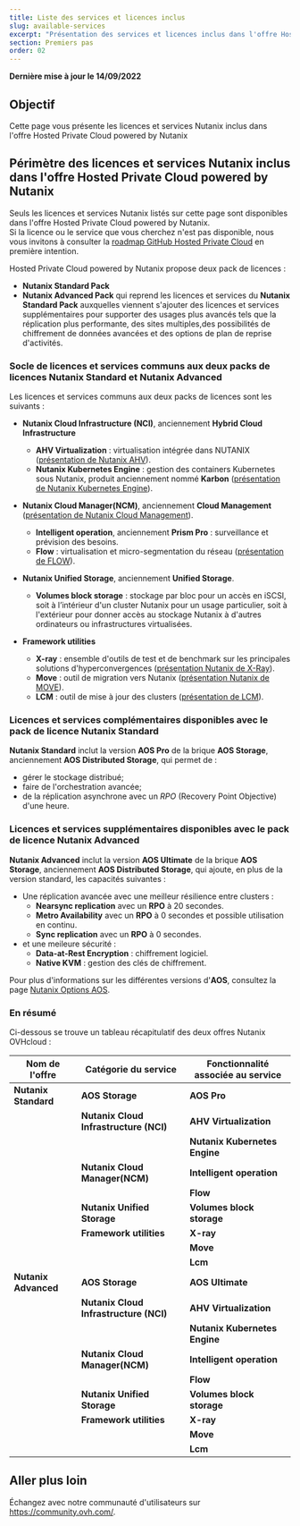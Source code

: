 ```yaml
---
title: Liste des services et licences inclus
slug: available-services
excerpt: "Présentation des services et licences inclus dans l'offre Hosted Private Cloud powered by Nutanix"
section: Premiers pas
order: 02
---
```


**Dernière mise à jour le 14/09/2022**

## Objectif

Cette page vous présente les licences et services Nutanix inclus dans l'offre Hosted Private Cloud powered by Nutanix

## Périmètre des licences et services Nutanix inclus dans l'offre Hosted Private Cloud powered by Nutanix

Seuls les licences et services Nutanix listés sur cette page sont disponibles dans l'offre Hosted Private Cloud powered by Nutanix.<br>
Si la licence ou le service que vous cherchez n'est pas disponible, nous vous invitons à consulter la [roadmap GitHub Hosted Private Cloud](https://github.com/ovh/hosted-private-cloud-roadmap/projects/3) en première intention.

Hosted Private Cloud powered by Nutanix propose deux pack de licences :

- **Nutanix Standard Pack**
- **Nutanix Advanced Pack** qui reprend les licences et services du **Nutanix Standard Pack** auxquelles viennent s'ajouter des licences et services supplémentaires pour supporter des usages plus avancés tels que la réplication plus performante, des sites multiples,des possibilités de chiffrement de données avancées et des options de plan de reprise d'activités. 

### Socle de licences et services communs aux deux packs de licences **Nutanix Standard** et **Nutanix Advanced**

Les licences et services communs aux deux packs de licences sont les suivants :

- **Nutanix Cloud Infrastructure (NCI)**, anciennement **Hybrid Cloud Infrastructure** 
    - **AHV Virtualization** : virtualisation intégrée dans NUTANIX ([présentation de Nutanix AHV](https://www.nutanix.com/products/ahv)).
    - **Nutanix Kubernetes Engine** : gestion des containers Kubernetes sous Nutanix, produit anciennement nommé **Karbon** ([présentation de Nutanix Kubernetes Engine](https://www.nutanix.com/products/karbon)).

- **Nutanix Cloud Manager(NCM)**, anciennement **Cloud Management** ([présentation de Nutanix Cloud Management](https://www.nutanix.com/products/cloud-manager/aiops)).
    - **Intelligent operation**, anciennement **Prism Pro** : surveillance et prévision des besoins.
    - **Flow** : virtualisation et micro-segmentation du réseau ([présentation de FLOW](https://www.nutanix.com/products/flow)).

- **Nutanix Unified Storage**, anciennement **Unified Storage**.
    - **Volumes block storage** : stockage par bloc pour un accès en iSCSI, soit à l’intérieur d'un cluster Nutanix pour un usage particulier, soit à l'extérieur pour donner accès au stockage Nutanix à d'autres ordinateurs ou infrastructures virtualisées.

- **Framework utilities**
    + **X-ray** : ensemble d'outils de test et de benchmark sur les principales solutions d'hyperconvergences ([présentation Nutanix de X-Ray](https://www.nutanix.com/products/x-ray)).
    + **Move** :  outil de migration vers Nutanix ([présentation Nutanix de MOVE](https://www.nutanix.com/products/move)).
    + **LCM** : outil de mise à jour des clusters ([présentation de LCM](https://www.nutanix.com/products/life-cycle-manager)).

### Licences et services complémentaires disponibles avec le pack de licence **Nutanix Standard**

**Nutanix Standard** inclut la version **AOS Pro** de la brique **AOS Storage**, anciennement **AOS Distributed Storage**, qui permet de :

- gérer le stockage distribué;
- faire de l'orchestration avancée;
- de la réplication asynchrone avec un *RPO* (Recovery Point Objective) d'une heure.

### Licences et services supplémentaires disponibles avec le pack de licence **Nutanix Advanced**

**Nutanix Advanced** inclut la version **AOS Ultimate** de la brique **AOS Storage**, anciennement **AOS Distributed Storage**, qui ajoute, en plus de la version standard, les capacités suivantes :

- Une réplication avancée avec une meilleur résilience entre clusters :
    - **Nearsync replication** avec un **RPO** à 20 secondes.
    - **Metro Availability** avec un **RPO** à 0 secondes et possible utilisation en continu.
    - **Sync replication** avec un **RPO** à 0 secondes.
- et une meileure sécurité :
    - **Data-at-Rest Encryption** : chiffrement logiciel.
    - **Native KVM** : gestion des clés de chiffrement.

Pour plus d'informations sur les différentes versions d'**AOS**, consultez la page [Nutanix Options AOS](https://www.nutanix.com/products/software-options).

### En résumé

Ci-dessous se trouve un tableau récapitulatif des deux offres Nutanix OVHcloud :

| Nom de l'offre                | Catégorie du service                   | Fonctionnalité associée au service |
| ----------------------------- | -------------------------------------- | --------------------------------- |
| **Nutanix Standard**          | **AOS Storage**                        | **AOS Pro**                       |               
|                               | **Nutanix Cloud Infrastructure (NCI)** | **AHV Virtualization**            |
|                               |                                        | **Nutanix Kubernetes Engine**     |   
|                               | **Nutanix Cloud Manager(NCM)**         | **Intelligent operation**         | 
|                               |                                        | **Flow**                          |
|                               | **Nutanix Unified Storage**            | **Volumes block storage**         | 
|                               | **Framework utilities**                | **X-ray**                         |
|                               |                                        | **Move**                          |
|                               |                                        | **Lcm**                           |
| **Nutanix Advanced**          | **AOS Storage**                        | **AOS Ultimate**                  |
|                               | **Nutanix Cloud Infrastructure (NCI)** | **AHV Virtualization**            |
|                               |                                        | **Nutanix Kubernetes Engine**     |   
|                               | **Nutanix Cloud Manager(NCM)**         | **Intelligent operation**         | 
|                               |                                        | **Flow**                          |
|                               | **Nutanix Unified Storage**            | **Volumes block storage**         | 
|                               | **Framework utilities**                | **X-ray**                         |
|                               |                                        | **Move**                          |
|                               |                                        | **Lcm**                           |

## Aller plus loin

Échangez avec notre communauté d'utilisateurs sur <https://community.ovh.com/>.
